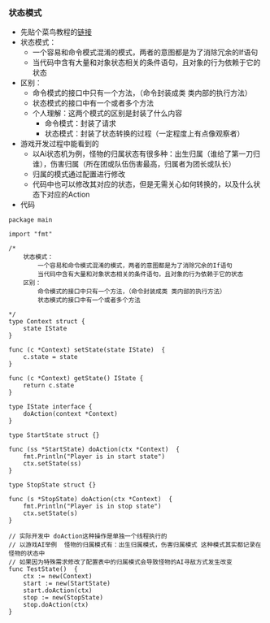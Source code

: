 ### 状态模式
- 先贴个菜鸟教程的[链接](https://www.runoob.com/design-pattern/state-pattern.html)
- 状态模式：
	- 一个容易和命令模式混淆的模式，两者的意图都是为了消除冗余的If语句
	- 当代码中含有大量和对象状态相关的条件语句，且对象的行为依赖于它的状态
- 区别：
	- 命令模式的接口中只有一个方法，（命令封装成类 类内部的执行方法）
	- 状态模式的接口中有一个或者多个方法
	- 个人理解：这两个模式的区别是封装了什么内容
	    - 命令模式：封装了请求
	    - 状态模式：封装了状态转换的过程（一定程度上有点像观察者）
- 游戏开发过程中能看到的
    - 以Ai状态机为例，怪物的归属状态有很多种：出生归属（谁给了第一刀归谁），伤害归属（所在团或队伍伤害最高，归属者为团长或队长）
    - 归属的模式通过配置进行修改
    - 代码中也可以修改其对应的状态，但是无需关心如何转换的，以及什么状态下对应的Action
- 代码
```golang
package main

import "fmt"

/*
	状态模式：
		一个容易和命令模式混淆的模式，两者的意图都是为了消除冗余的If语句
		当代码中含有大量和对象状态相关的条件语句，且对象的行为依赖于它的状态
	区别：
		命令模式的接口中只有一个方法，（命令封装成类 类内部的执行方法）
		状态模式的接口中有一个或者多个方法

*/
type Context struct {
	state IState
}

func (c *Context) setState(state IState)  {
	c.state = state
}

func (c *Context) getState() IState {
	return c.state
}

type IState interface {
	doAction(context *Context)
}

type StartState struct {}

func (ss *StartState) doAction(ctx *Context)  {
	fmt.Println("Player is in start state")
	ctx.setState(ss)
}

type StopState struct {}

func (s *StopState) doAction(ctx *Context)  {
	fmt.Println("Player is in stop state")
	ctx.setState(s)
}

// 实际开发中 doAction这种操作是单独一个线程执行的
// 以游戏AI举例  怪物的归属模式有：出生归属模式，伤害归属模式 这种模式其实都记录在怪物的状态中
// 如果因为特殊需求修改了配置表中的归属模式会导致怪物的AI寻敌方式发生改变
func TestState()  {
	ctx := new(Context)
	start := new(StartState)
	start.doAction(ctx)
	stop := new(StopState)
	stop.doAction(ctx)
}


```